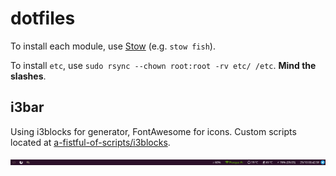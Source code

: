 dotfiles
========

To install each module, use [Stow](https://www.gnu.org/software/stow/) (e.g.
`stow fish`).

To install `etc`, use `sudo rsync --chown root:root -rv etc/ /etc`. **Mind the slashes**.

i3bar
-----
Using i3blocks for generator, FontAwesome for icons. Custom scripts located at [a-fistful-of-scripts/i3blocks](https://github.com/ranisalt/a-fistful-of-scripts/tree/master/i3blocks).

![i3bar](i3bar.png)
